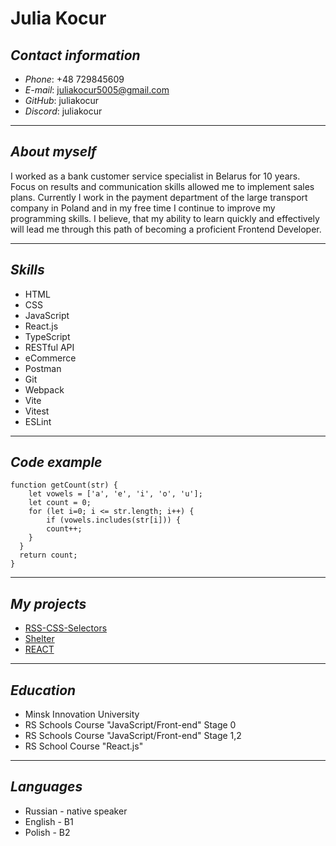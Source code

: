 # **Julia Kocur**

## ***Contact information***

+ *Phone*: +48 729845609
+ *E-mail*: juliakocur5005@gmail.com
+ *GitHub*: juliakocur
+ *Discord*: juliakocur

___

## ***About myself***

I worked as a bank customer service specialist in Belarus for 10 years. Focus on results and communication skills allowed me to implement sales plans. Сurrently I work in the payment department of the large transport company in Poland and in my free time I continue to improve my programming skills. I believe, that my ability to learn quickly and effectively will lead me through this path of becoming a proficient Frontend Developer.

___
## ***Skills***

+ HTML
+ CSS
+ JavaScript
+ React.js
+ TypeScript
+ RESTful API
+ eCommerce
+ Postman
+ Git
+ Webpack
+ Vite
+ Vitest
+ ESLint

___

## ***Code example***

```
function getCount(str) {
    let vowels = ['a', 'e', 'i', 'o', 'u'];
    let count = 0;
    for (let i=0; i <= str.length; i++) {
        if (vowels.includes(str[i])) {
        count++;
    }
  }
  return count;
}

```

___

## ***My projects***

+ [RSS-CSS-Selectors](https://juliakocur-rss-css-selectors.netlify.app/)
+ [Shelter](https://rolling-scopes-school.github.io/juliakocur-JSFE2023Q1/shelter/main/main.html)
+ [REACT](https://react-redux-juliakocur.netlify.app/)

___

## ***Education***

+ Minsk Innovation University
+ RS Schools Course "JavaScript/Front-end" Stage 0
+ RS Schools Course "JavaScript/Front-end" Stage 1,2
+ RS School Course "React.js"

___

## ***Languages***

+ Russian - native speaker
+ English - B1
+ Polish - B2